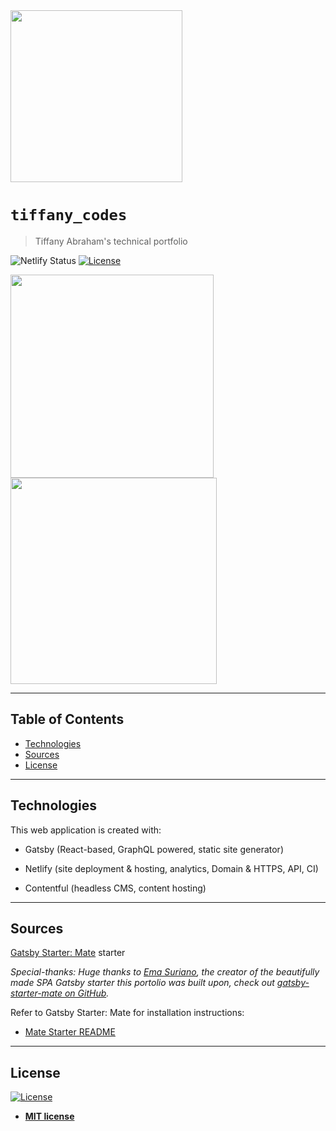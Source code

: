 
<img src='https://lh3.googleusercontent.com/pw/ACtC-3etPpb6GRgN33LcSlkiBv-20UjkgBpf9s9R7kshEvrwLMA4oF1zLKvpH95mfZenWaPiFQ-h8HCZCHxjQnpzASZu8GMdy8DlYo93pZ2q0L36eePRVSN4qLZkUiSYk17mW1tpavZatFVr39BdHl5uAmzFfA=s1000-no?authuser=0' align='center' width='275px'>


# ``tiffany_codes``

> Tiffany Abraham's technical portfolio


![Netlify Status](https://api.netlify.com/api/v1/badges/a7a68d30-a8d2-4416-b9ef-ca0621a6db11/deploy-status)
 [![License](http://img.shields.io/:license-mit-blue.svg?style=flat-square)](http://badges.mit-license.org) 



<img src="https://lh3.googleusercontent.com/Oy_uDxkA8bxiSvfav-Qv9cQyJx9IjKbmDRytCjksyNTqXHkqH43AjSkbVpdUb5Yyvbz1bzTSJ19t9AuRGDCpaRySX8uhSaCEMNfhRVj3o20m8D2o97wiMYj6zXuXakMVLaYquzD-B48cw2nb2Mlzr6WTr2ZusxEMmEUOwwxTtAFJsgZPWuMrmOHdAmgXluye0tYSXXC9mouGLk1l0oA7Oz8B1VimTOnqQ0rOx4q8JJ66P6BDzf8Ff5OF6gPUpzTokMpqwRyiqsqnPCu7ER9t9zhM6KTBwNy6joPJdc4VtUzNOdS-k6GrHJFNtDvrvOgVsZGVTQnOMac7xYkK53QzxOV8zcBPv9pJFv4NDafR81FYz0ZQOkwk7WW96GAq4Rr6ach297fkwtsYqJ5ZE3BNxi6D4I7czU8OcCsRw2Uk2ilc4GkTihQqKGB9ukFFpQebaHfRrAAkbCvl_uwG226YfF5MTaBVgjMRBqRvij4h0sCTkDhQrpMCfqE67ZP9WazIa0mP5qe4jQy9QNPr5D86Yu2pyQu2zYY82JfNESo71a4zPRHqEe0sQqn9fdPA7ZBc_0hgmNXyO4QCb3DBIwG_sPHnJ9t5F7_rXg3pEvngXH7Jb53pB3k3YKfOs49N3lJBz-IjJ-as4RscWiVm5_oIY_F1Ks5xQDwAvm-DQSauuiz2uUBParVHVbRlxWKaaA=w1046-h1968-no?authuser=0" width="325"/> <img src="https://lh3.googleusercontent.com/8aQAtLM0qLkCngx3itPIHowaRj2Va2bn60YXNxwFbqSDc28K9BnfqrqWHPd7gzlatsIbuO0-neQEz-fjfGt6VD3TkmW4wL4xtLgajls0cpgPQFnKsTDhyUC24f4FRnzyCfOVwIuCvF4Oexj6W0clizAq7KnnLnS9LBga2meG8Fu1O5GQN9Xgx4D4gNSVs8H29OAp1mohct9JMnRWjbwf6qoHTdaCrHF_kCabSoRnYltt0fsaokiSQc5wnmnvdiqREVPY9T2rQj7s9nV6nZZRiqM3Jej1I1rXO1J3pN8QvYYCm0frBeaqLTP6u8oUrcoorLSRImbGGFt1tUdQ_27iNzfuuojSsQqijrW4lVKMgHk4tBloy1O6pRgQO38o_5mBK4dcfxLmOkRUr3cBtcDAJvX419gvHpKd51g27Iuw-txjXWVkZIDhPK0bJN2fiKJIFE9CheXKxXAAUn8ReEznlH5hTXdRWNwbKbcmwkbtVhX0Namo0-ZKTMCs_vS_ZNKZKqc7cAHYZqjRrzmiNAi3IRogcXw8vLLXk4Jd9xHp1pqJLy8uBE_AlBVZg0mZcTOgKH6y-lJu1Z0zZlJdUhFhArzix91FUKcQrSQothD6G9cJxh6fJXS7KW80E6WDz3rS4bfo_C-B3vEw3DlaxA5eN1-dJEXzO64W0Vmhd3SUQNPUTLa58xO2hGnCOTM-VQ=w1062-h1968-no?authuser=0" width="330"/> 



---

## Table of Contents


- [Technologies](#technologies)
- [Sources](#sources)
- [License](#license)




---


## Technologies
This web application is created with:
* Gatsby (React-based, GraphQL powered, static site generator)

* Netlify (site deployment & hosting, analytics, Domain & HTTPS, API, CI)

* Contentful (headless CMS, content hosting)


---

## Sources


[Gatsby Starter: Mate](https://github.com/EmaSuriano/gatsby-starter-mate) starter

*Special-thanks: Huge thanks to [Ema Suriano](https://github.com/EmaSuriano), the creator of the beautifully made SPA Gatsby starter this portolio was built upon, check out [gatsby-starter-mate on GitHub](https://github.com/EmaSuriano/gatsby-starter-mate).*

Refer to Gatsby Starter: Mate for installation instructions:
* [Mate Starter README](https://github.com/EmaSuriano/gatsby-starter-mate/blob/master/README.md) 

---

## License

[![License](http://img.shields.io/:license-mit-blue.svg?style=flat-square)](http://badges.mit-license.org)

- **[MIT license](http://opensource.org/licenses/mit-license.php)**
